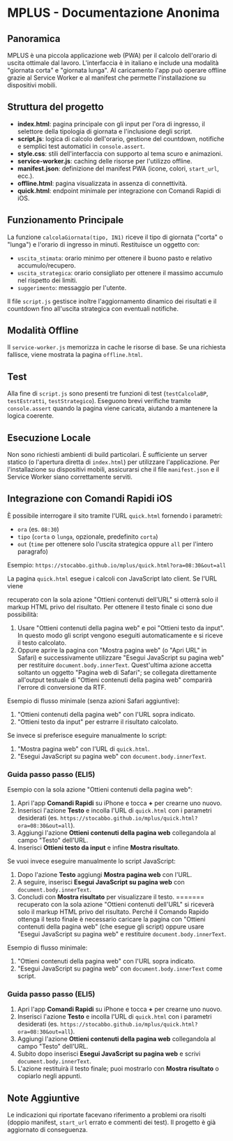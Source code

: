 # MPLUS - Documentazione Anonima

## Panoramica

MPLUS è una piccola applicazione web (PWA) per il calcolo dell'orario di uscita ottimale dal lavoro. L'interfaccia è in italiano e include una modalità "giornata corta" e "giornata lunga". Al caricamento l'app può operare offline grazie al Service Worker e al manifest che permette l'installazione su dispositivi mobili.

## Struttura del progetto

- **index.html**: pagina principale con gli input per l'ora di ingresso, il selettore della tipologia di giornata e l'inclusione degli script.
- **script.js**: logica di calcolo dell'orario, gestione del countdown, notifiche e semplici test automatici in `console.assert`.
- **style.css**: stili dell'interfaccia con supporto al tema scuro e animazioni.
- **service-worker.js**: caching delle risorse per l'utilizzo offline.
- **manifest.json**: definizione del manifest PWA (icone, colori, `start_url`, ecc.).
- **offline.html**: pagina visualizzata in assenza di connettività.
- **quick.html**: endpoint minimale per integrazione con Comandi Rapidi di iOS.

## Funzionamento Principale

La funzione `calcolaGiornata(tipo, IN1)` riceve il tipo di giornata ("corta" o "lunga") e l'orario di ingresso in minuti. Restituisce un oggetto con:

- `uscita_stimata`: orario minimo per ottenere il buono pasto e relativo accumulo/recupero.
- `uscita_strategica`: orario consigliato per ottenere il massimo accumulo nel rispetto dei limiti.
- `suggerimento`: messaggio per l'utente.

Il file `script.js` gestisce inoltre l'aggiornamento dinamico dei risultati e il countdown fino all'uscita strategica con eventuali notifiche.

## Modalità Offline

Il `service-worker.js` memorizza in cache le risorse di base. Se una richiesta fallisce, viene mostrata la pagina `offline.html`.

## Test

Alla fine di `script.js` sono presenti tre funzioni di test (`testCalcolaBP`, `testEstratti`, `testStrategico`). Eseguono brevi verifiche tramite `console.assert` quando la pagina viene caricata, aiutando a mantenere la logica coerente.

## Esecuzione Locale

Non sono richiesti ambienti di build particolari. È sufficiente un server statico (o l'apertura diretta di `index.html`) per utilizzare l'applicazione. Per l'installazione su dispositivi mobili, assicurarsi che il file `manifest.json` e il Service Worker siano correttamente serviti.

## Integrazione con Comandi Rapidi iOS

È possibile interrogare il sito tramite l'URL `quick.html` fornendo i parametri:

- `ora` (es. `08:30`)
- `tipo` (`corta` o `lunga`, opzionale, predefinito `corta`)
- `out` (`time` per ottenere solo l'uscita strategica oppure `all` per l'intero paragrafo)

Esempio: `https://stocabbo.github.io/mplus/quick.html?ora=08:30&out=all`

La pagina `quick.html` esegue i calcoli con JavaScript lato client. Se l'URL viene

recuperato con la sola azione "Ottieni contenuti dell'URL" si otterrà solo il
markup HTML privo del risultato. Per ottenere il testo finale ci sono due
possibilità:

1. Usare "Ottieni contenuti della pagina web" e poi "Ottieni testo da input". In
   questo modo gli script vengono eseguiti automaticamente e si riceve il testo
   calcolato.
2. Oppure aprire la pagina con "Mostra pagina web" (o "Apri URL" in Safari) e
   successivamente utilizzare "Esegui JavaScript su pagina web" per restituire
   `document.body.innerText`. Quest'ultima azione accetta soltanto un oggetto
   "Pagina web di Safari"; se collegata direttamente all'output testuale di
   "Ottieni contenuti della pagina web" comparirà l'errore di conversione da RTF.

Esempio di flusso minimale (senza azioni Safari aggiuntive):

1. "Ottieni contenuti della pagina web" con l'URL sopra indicato.
2. "Ottieni testo da input" per estrarre il risultato calcolato.

Se invece si preferisce eseguire manualmente lo script:

1. "Mostra pagina web" con l'URL di `quick.html`.
2. "Esegui JavaScript su pagina web" con `document.body.innerText`.

### Guida passo passo (ELI5)

Esempio con la sola azione "Ottieni contenuti della pagina web":

1. Apri l'app **Comandi Rapidi** su iPhone e tocca **+** per crearne uno nuovo.
2. Inserisci l'azione **Testo** e incolla l'URL di `quick.html` con i parametri desiderati (es. `https://stocabbo.github.io/mplus/quick.html?ora=08:30&out=all`).
3. Aggiungi l'azione **Ottieni contenuti della pagina web** collegandola al campo "Testo" dell'URL.
4. Inserisci **Ottieni testo da input** e infine **Mostra risultato**.

Se vuoi invece eseguire manualmente lo script JavaScript:

1. Dopo l'azione **Testo** aggiungi **Mostra pagina web** con l'URL.
2. A seguire, inserisci **Esegui JavaScript su pagina web** con `document.body.innerText`.
3. Concludi con **Mostra risultato** per visualizzare il testo.
=======
recuperato con la sola azione "Ottieni contenuti dell'URL" si riceverà solo il
markup HTML privo del risultato. Perché il Comando Rapido ottenga il testo finale
è necessario caricare la pagina con "Ottieni contenuti della pagina web" (che
esegue gli script) oppure usare "Esegui JavaScript su pagina web" e restituire
`document.body.innerText`.

Esempio di flusso minimale:

1. "Ottieni contenuti della pagina web" con l'URL sopra indicato.
2. "Esegui JavaScript su pagina web" con `document.body.innerText` come script.

### Guida passo passo (ELI5)

1. Apri l'app **Comandi Rapidi** su iPhone e tocca **+** per crearne uno nuovo.
2. Inserisci l'azione **Testo** e incolla l'URL di `quick.html` con i parametri desiderati (es. `https://stocabbo.github.io/mplus/quick.html?ora=08:30&out=all`).
3. Aggiungi l'azione **Ottieni contenuti della pagina web** collegandola al campo "Testo" dell'URL.
4. Subito dopo inserisci **Esegui JavaScript su pagina web** e scrivi `document.body.innerText`.
5. L'azione restituirà il testo finale; puoi mostrarlo con **Mostra risultato** o copiarlo negli appunti.



## Note Aggiuntive

Le indicazioni qui riportate facevano riferimento a problemi ora risolti (doppio
manifest, `start_url` errato e commenti dei test). Il progetto è già aggiornato
di conseguenza.
